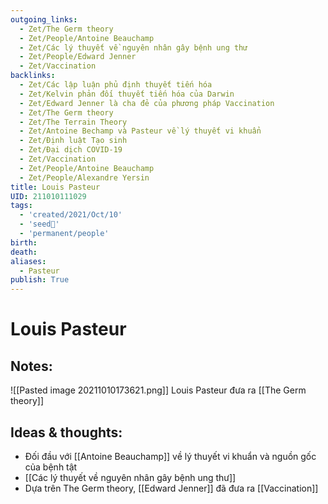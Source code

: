 ```yaml
---
outgoing_links:
  - Zet/The Germ theory
  - Zet/People/Antoine Beauchamp
  - Zet/Các lý thuyết về nguyên nhân gây bệnh ung thư
  - Zet/People/Edward Jenner
  - Zet/Vaccination
backlinks:
  - Zet/Các lập luận phủ định thuyết tiến hóa
  - Zet/Kelvin phản đối thuyết tiến hóa của Darwin
  - Zet/Edward Jenner là cha đẻ của phương pháp Vaccination
  - Zet/The Germ theory
  - Zet/The Terrain Theory
  - Zet/Antoine Bechamp và Pasteur về lý thuyết vi khuẩn
  - Zet/Định luật Tạo sinh
  - Zet/Đại dịch COVID-19
  - Zet/Vaccination
  - Zet/People/Antoine Beauchamp
  - Zet/People/Alexandre Yersin
title: Louis Pasteur
UID: 211010111029
tags:
  - 'created/2021/Oct/10'
  - 'seed🥜'
  - 'permanent/people'
birth: 
death:
aliases:
  - Pasteur
publish: True
---
```

# Louis Pasteur

## Notes:
![[Pasted image 20211010173621.png]]
Louis Pasteur đưa ra [[The Germ theory]]

## Ideas & thoughts:
- Đối đầu với [[Antoine Beauchamp]] về lý thuyết vi khuẩn và nguồn gốc của bệnh tật
- [[Các lý thuyết về nguyên nhân gây bệnh ung thư]]
- Dựa trên The Germ theory, [[Edward Jenner]] đã đưa ra [[Vaccination]] 